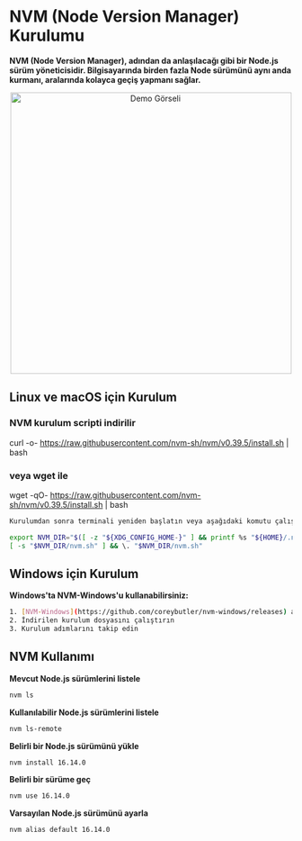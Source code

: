 

# NVM (Node Version Manager) Kurulumu


**NVM (Node Version Manager), adından da anlaşılacağı gibi bir Node.js sürüm yöneticisidir.
Bilgisayarında birden fazla Node sürümünü aynı anda kurmanı, aralarında kolayca geçiş yapmanı sağlar.**

<p align="center">
  <img src="https://github.com/user-attachments/assets/a96dd5ca-3286-4e08-8303-577172a61761" width="500" alt="Demo Görseli"/>
</p>




## Linux ve macOS için Kurulum

### NVM kurulum scripti indirilir
curl -o- https://raw.githubusercontent.com/nvm-sh/nvm/v0.39.5/install.sh | bash

### veya wget ile
wget -qO- https://raw.githubusercontent.com/nvm-sh/nvm/v0.39.5/install.sh | bash
```sh
Kurulumdan sonra terminali yeniden başlatın veya aşağıdaki komutu çalıştırın:

export NVM_DIR="$([ -z "${XDG_CONFIG_HOME-}" ] && printf %s "${HOME}/.nvm" || printf %s "${XDG_CONFIG_HOME}/nvm")"
[ -s "$NVM_DIR/nvm.sh" ] && \. "$NVM_DIR/nvm.sh"
```
## Windows için Kurulum

**Windows'ta NVM-Windows'u kullanabilirsiniz:**
```sh
1. [NVM-Windows](https://github.com/coreybutler/nvm-windows/releases) adresinden en son sürümü indirin
2. İndirilen kurulum dosyasını çalıştırın
3. Kurulum adımlarını takip edin
```
## NVM Kullanımı

**Mevcut Node.js sürümlerini listele**
 ```sh
nvm ls
```
**Kullanılabilir Node.js sürümlerini listele**
 ```sh
nvm ls-remote
```
**Belirli bir Node.js sürümünü yükle**
 ```sh
nvm install 16.14.0
```
**Belirli bir sürüme geç**
 ```sh
nvm use 16.14.0
```
**Varsayılan Node.js sürümünü ayarla**
 ```sh
nvm alias default 16.14.0
```
